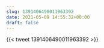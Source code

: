 ```yaml
---
slug: 1391406490011963392
date: 2021-05-09 14:55:32+00:00
draft: false
---
```


{{< tweet 1391406490011963392 >}}
